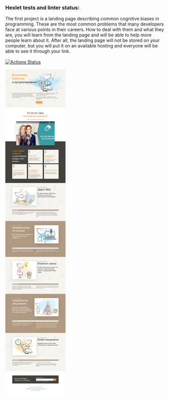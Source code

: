 ### Hexlet tests and linter status:
The first project is a landing page describing common cognitive biases in programming. These are the most common problems that many developers face at various points in their careers. How to deal with them and what they are, you will learn from the landing page and will be able to help more people learn about it. After all, the landing page will not be stored on your computer, but you will put it on an available hosting and everyone will be able to see it through your link.
<br>
<br>
[![Actions Status](https://github.com/AndreyKrymski/layout-designer-project-58/workflows/hexlet-check/badge.svg)](https://github.com/AndreyKrymski/layout-designer-project-58/actions)

![alt text](./src/images/image_processing20221205-2528-ehvtax.png)
